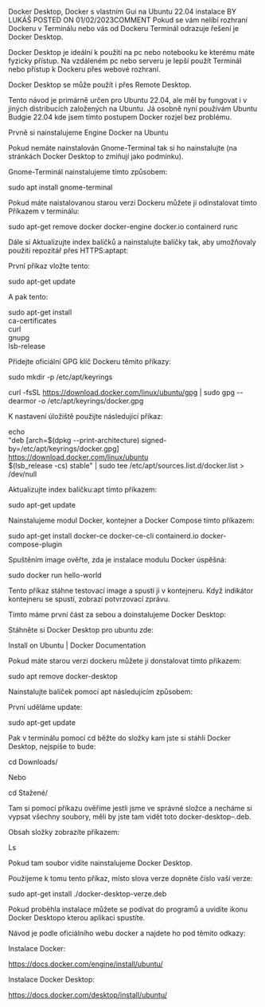 Docker Desktop, Docker s vlastním Gui na Ubuntu 22.04 instalace
 BY LUKÁŠ
POSTED ON 01/02/2023COMMENT
Pokud se vám nelíbí rozhraní Dockeru v Terminálu nebo vás od Dockeru Terminál odrazuje řešení je Docker Desktop.

Docker Desktop je ideální k použití na pc nebo notebooku ke kterému máte fyzicky přístup. Na vzdáleném pc nebo serveru je lepší použít Terminál nebo přístup k Dockeru přes webové rozhraní.

Docker Desktop se může použít i přes Remote Desktop.

Tento návod je primárně určen pro Ubuntu 22.04, ale měl by fungovat i v jiných distribucích založených na Ubuntu. Já osobně nyní používám Ubuntu Budgie 22.04 kde jsem tímto postupem Docker rozjel bez problému.

Prvně si nainstalujeme Engine Docker na Ubuntu

Pokud nemáte nainstalován Gnome-Terminal tak si ho nainstalujte (na stránkách Docker Desktop to zmiňují jako podmínku).

Gnome-Terminál nainstalujeme tímto způsobem:

sudo apt install gnome-terminal

Pokud máte naistalovanou starou verzi Dockeru můžete ji odinstalovat tímto Příkazem v terminálu:

sudo apt-get remove docker docker-engine docker.io containerd runc

Dále si Aktualizujte index balíčků a nainstalujte balíčky tak, aby umožňovaly použití repozitář přes HTTPS:aptapt:

První příkaz vložte tento:

sudo apt-get update

A pak tento:

sudo apt-get install \
ca-certificates \
curl \
gnupg \
lsb-release

Přidejte oficiální GPG klíč Dockeru těmito příkazy:

sudo mkdir -p /etc/apt/keyrings

curl -fsSL https://download.docker.com/linux/ubuntu/gpg | sudo gpg --dearmor -o /etc/apt/keyrings/docker.gpg

K nastavení úložiště použijte následující příkaz:

echo \
"deb [arch=$(dpkg --print-architecture) signed-by=/etc/apt/keyrings/docker.gpg] https://download.docker.com/linux/ubuntu \
$(lsb_release -cs) stable" | sudo tee /etc/apt/sources.list.d/docker.list > /dev/null

Aktualizujte index balíčku:apt tímto příkazem:

sudo apt-get update

Nainstalujeme modul Docker, kontejner a Docker Compose tímto příkazem:

sudo apt-get install docker-ce docker-ce-cli containerd.io docker-compose-plugin

Spuštěním image ověřte, zda je instalace modulu Docker úspěšná:

sudo docker run hello-world

Tento příkaz stáhne testovací image a spustí ji v kontejneru. Když indikátor kontejneru se spustí, zobrazí potvrzovací zprávu.

Tímto máme první část za sebou a doinstalujeme Docker Desktop:

Stáhněte si Docker Desktop pro ubuntu zde:

Install on Ubuntu | Docker Documentation

Pokud máte starou verzi dockeru můžete ji donstalovat tímto příkazem:

sudo apt remove docker-desktop

Nainstalujte balíček pomocí apt následujícím způsobem:

První uděláme update:

sudo apt-get update

Pak v terminálu pomocí cd běžte do složky kam jste si stáhli Docker Desktop, nejspíše to bude:

cd Downloads/

Nebo

cd Stažené/

Tam si pomocí příkazu ověříme jestli jsme ve správné složce a necháme si vypsat všechny soubory, měli by jste tam vidět toto docker-desktop–.deb.

Obsah složky zobrazíte příkazem:

Ls

Pokud tam soubor vidíte nainstalujeme Docker Desktop.

Použijeme k tomu tento příkaz, místo slova verze dopněte číslo vaší verze:

sudo apt-get install ./docker-desktop-verze.deb

Pokud proběhla instalace můžete se podívat do programů a uvidíte ikonu Docker Desktopo kterou aplikaci spustíte.

Návod je podle oficiálního webu docker a najdete ho pod těmito odkazy:

Instalace Docker:

https://docs.docker.com/engine/install/ubuntu/

Instalace Docker Desktop:

https://docs.docker.com/desktop/install/ubuntu/